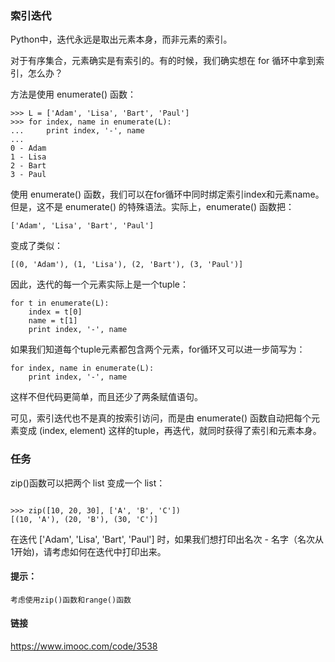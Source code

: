 
### 索引迭代

Python中，迭代永远是取出元素本身，而非元素的索引。

对于有序集合，元素确实是有索引的。有的时候，我们确实想在 for 循环中拿到索引，怎么办？

方法是使用 enumerate() 函数：

```
>>> L = ['Adam', 'Lisa', 'Bart', 'Paul']
>>> for index, name in enumerate(L):
...     print index, '-', name
... 
0 - Adam
1 - Lisa
2 - Bart
3 - Paul

```

使用 enumerate() 函数，我们可以在for循环中同时绑定索引index和元素name。但是，这不是 enumerate() 的特殊语法。实际上，enumerate() 函数把：

```
['Adam', 'Lisa', 'Bart', 'Paul']

```

变成了类似：

```
[(0, 'Adam'), (1, 'Lisa'), (2, 'Bart'), (3, 'Paul')]

```

因此，迭代的每一个元素实际上是一个tuple：

```
for t in enumerate(L):
    index = t[0]
    name = t[1]
    print index, '-', name

```

如果我们知道每个tuple元素都包含两个元素，for循环又可以进一步简写为：

```
for index, name in enumerate(L):
    print index, '-', name

```

这样不但代码更简单，而且还少了两条赋值语句。

可见，索引迭代也不是真的按索引访问，而是由 enumerate() 函数自动把每个元素变成 (index, element) 这样的tuple，再迭代，就同时获得了索引和元素本身。

### 任务

zip()函数可以把两个 list 变成一个 list：

```

>>> zip([10, 20, 30], ['A', 'B', 'C'])
[(10, 'A'), (20, 'B'), (30, 'C')]

```

在迭代 ['Adam', 'Lisa', 'Bart', 'Paul'] 时，如果我们想打印出名次 - 名字（名次从1开始)，请考虑如何在迭代中打印出来。

#### 提示：

```
考虑使用zip()函数和range()函数

```
#### 链接

https://www.imooc.com/code/3538



